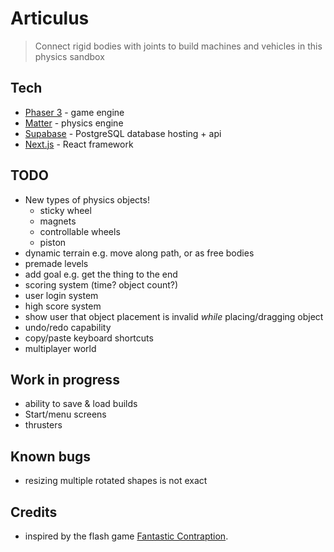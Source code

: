 # Articulus

> Connect rigid bodies with joints to build machines and vehicles in this physics sandbox

## Tech

- [Phaser 3](https://phaser.io) - game engine
- [Matter](https://brm.io/matter-js) - physics engine
- [Supabase](https://supabase.io) - PostgreSQL database hosting + api
- [Next.js](https://nextjs.org) - React framework

## TODO

- New types of physics objects!
  - sticky wheel
  - magnets
  - controllable wheels
  - piston
- dynamic terrain e.g. move along path, or as free bodies
- premade levels
- add goal e.g. get the thing to the end
- scoring system (time? object count?)
- user login system
- high score system
- show user that object placement is invalid _while_ placing/dragging object
- undo/redo capability
- copy/paste keyboard shortcuts
- multiplayer world

## Work in progress

- ability to save & load builds
- Start/menu screens
- thrusters

## Known bugs

- resizing multiple rotated shapes is not exact

## Credits

- inspired by the flash game [Fantastic Contraption](http://fantasticcontraption.com/original/).
